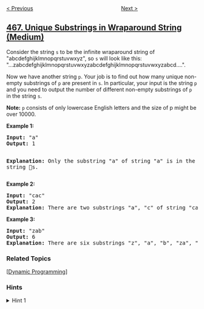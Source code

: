 <!--|This file generated by command(leetcode description); DO NOT EDIT.    |-->
<!--+----------------------------------------------------------------------+-->
<!--|@author    openset <openset.wang@gmail.com>                           |-->
<!--|@link      https://github.com/openset                                 |-->
<!--|@home      https://github.com/openset/leetcode                        |-->
<!--+----------------------------------------------------------------------+-->

[< Previous](../count-the-repetitions "Count The Repetitions")
　　　　　　　　　　　　　　　　
[Next >](../validate-ip-address "Validate IP Address")

## [467. Unique Substrings in Wraparound String (Medium)](https://leetcode.com/problems/unique-substrings-in-wraparound-string "环绕字符串中唯一的子字符串")

<p>Consider the string <code>s</code> to be the infinite wraparound string of "abcdefghijklmnopqrstuvwxyz", so <code>s</code> will look like this: "...zabcdefghijklmnopqrstuvwxyzabcdefghijklmnopqrstuvwxyzabcd....".</p>

<p>Now we have another string <code>p</code>. Your job is to find out how many unique non-empty substrings of <code>p</code> are present in <code>s</code>. In particular, your input is the string <code>p</code> and you need to output the number of different non-empty substrings of <code>p</code> in the string <code>s</code>.</p>

<p><b>Note:</b> <code>p</code> consists of only lowercase English letters and the size of p might be over 10000.</p>

<p><b>Example 1:</b><br />
<pre>
<b>Input:</b> "a"
<b>Output:</b> 1

<b>Explanation:</b> Only the substring "a" of string "a" is in the string s.
</pre>
</p>

<p><b>Example 2:</b><br />
<pre>
<b>Input:</b> "cac"
<b>Output:</b> 2
<b>Explanation:</b> There are two substrings "a", "c" of string "cac" in the string s.
</pre>
</p>

<p><b>Example 3:</b><br />
<pre>
<b>Input:</b> "zab"
<b>Output:</b> 6
<b>Explanation:</b> There are six substrings "z", "a", "b", "za", "ab", "zab" of string "zab" in the string s.
</pre>
</p>

### Related Topics
  [[Dynamic Programming](../../tag/dynamic-programming/README.md)]

### Hints
<details>
<summary>Hint 1</summary>
One possible solution might be to consider allocating an array size of 26 for each character in the alphabet. (Credits to @r2ysxu)
</details>

